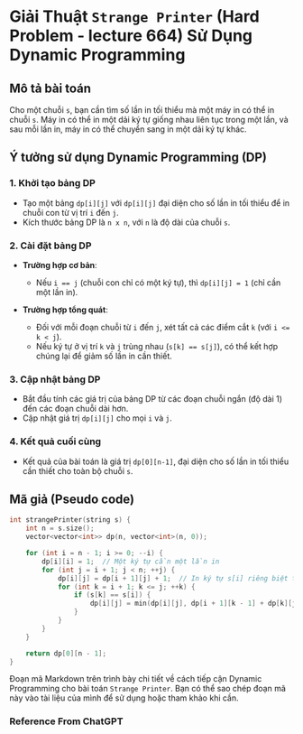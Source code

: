 # Giải Thuật `Strange Printer` (Hard Problem - lecture 664) Sử Dụng Dynamic Programming

## Mô tả bài toán

Cho một chuỗi `s`, bạn cần tìm số lần in tối thiểu mà một máy in có thể in chuỗi `s`. Máy in có thể in một dải ký tự giống nhau liên tục trong một lần, và sau mỗi lần in, máy in có thể chuyển sang in một dải ký tự khác.

## Ý tưởng sử dụng Dynamic Programming (DP)

### 1. Khởi tạo bảng DP

- Tạo một bảng `dp[i][j]` với `dp[i][j]` đại diện cho số lần in tối thiểu để in chuỗi con từ vị trí `i` đến `j`.
- Kích thước bảng DP là `n x n`, với `n` là độ dài của chuỗi `s`.

### 2. Cài đặt bảng DP

- **Trường hợp cơ bản**:
  - Nếu `i == j` (chuỗi con chỉ có một ký tự), thì `dp[i][j] = 1` (chỉ cần một lần in).

- **Trường hợp tổng quát**:
  - Đối với mỗi đoạn chuỗi từ `i` đến `j`, xét tất cả các điểm cắt `k` (với `i <= k < j`).
  - Nếu ký tự ở vị trí `k` và `j` trùng nhau (`s[k] == s[j]`), có thể kết hợp chúng lại để giảm số lần in cần thiết.

### 3. Cập nhật bảng DP

- Bắt đầu tính các giá trị của bảng DP từ các đoạn chuỗi ngắn (độ dài 1) đến các đoạn chuỗi dài hơn.
- Cập nhật giá trị `dp[i][j]` cho mọi `i` và `j`.

### 4. Kết quả cuối cùng

- Kết quả của bài toán là giá trị `dp[0][n-1]`, đại diện cho số lần in tối thiểu cần thiết cho toàn bộ chuỗi `s`.

## Mã giả (Pseudo code)

```cpp
int strangePrinter(string s) {
    int n = s.size();
    vector<vector<int>> dp(n, vector<int>(n, 0));

    for (int i = n - 1; i >= 0; --i) {
        dp[i][i] = 1;  // Một ký tự cần một lần in
        for (int j = i + 1; j < n; ++j) {
            dp[i][j] = dp[i + 1][j] + 1;  // In ký tự s[i] riêng biệt trước
            for (int k = i + 1; k <= j; ++k) {
                if (s[k] == s[i]) {
                    dp[i][j] = min(dp[i][j], dp[i + 1][k - 1] + dp[k][j]);
                }
            }
        }
    }

    return dp[0][n - 1];
}
```

Đoạn mã Markdown trên trình bày chi tiết về cách tiếp cận Dynamic Programming cho bài toán `Strange Printer`. Bạn có thể sao chép đoạn mã này vào tài liệu của mình để sử dụng hoặc tham khảo khi cần. 

### Reference From ChatGPT
